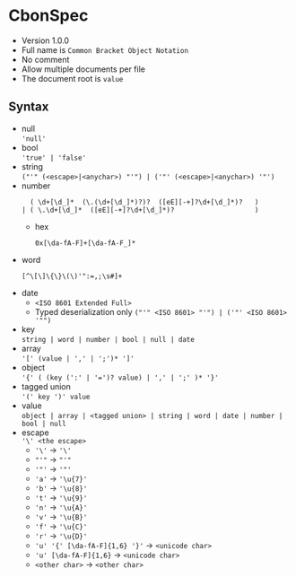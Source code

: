 # CbonSpec

- Version 1.0.0
- Full name is `Common Bracket Object Notation`
- No comment  
- Allow multiple documents per file  
- The document root is `value`

## Syntax
- null  
  `'null'`
- bool  
  `'true' | 'false'`
- string  
  `("'" (<escape>|<anychar>) "'") | ('"' (<escape>|<anychar>) '"')`
- number  
  ```regexp
    ( \d+[\d_]*  (\.(\d+[\d_]*)?)?  ([eE][-+]?\d+[\d_]*)?   )
  | ( \.\d+[\d_]*  ([eE][-+]?\d+[\d_]*)?                    )
  ```
  - hex  
    ```regexp
    0x[\da-fA-F]+[\da-fA-F_]*
    ```
- word  
  ```regexp
  [^\[\]\{\}\(\)'":=,;\s#]+
  ```
- date  
  - `<ISO 8601 Extended Full>`
  - Typed deserialization only `("'" <ISO 8601> "'") | ('"' <ISO 8601> '"")`
- key  
  `string | word | number | bool | null | date`
- array  
  `'[' (value | ',' | ';')* ']'`
- object  
  `'{' ( (key (':' | '=')? value) | ',' | ';' )* '}'`
- tagged union  
  `'(' key ')' value`
- value  
  `object | array | <tagged union> | string | word | date | number | bool | null`
- escape  
  `'\' <the escape>`
  - `'\'` -> `'\'`
  - `"'"` -> `"'"`
  - `'"'` -> `'"'`
  - `'a'` -> `'\u{7}'`
  - `'b'` -> `'\u{8}'`
  - `'t'` -> `'\u{9}'`
  - `'n'` -> `'\u{A}'`
  - `'v'` -> `'\u{B}'`
  - `'f'` -> `'\u{C}'`
  - `'r'` -> `'\u{D}'`
  - `'u' '{' [\da-fA-F]{1,6} '}'` -> `<unicode char>`
  - `'u' [\da-fA-F]{1,6}` -> `<unicode char>`
  - `<other char>` -> `<other char>`
